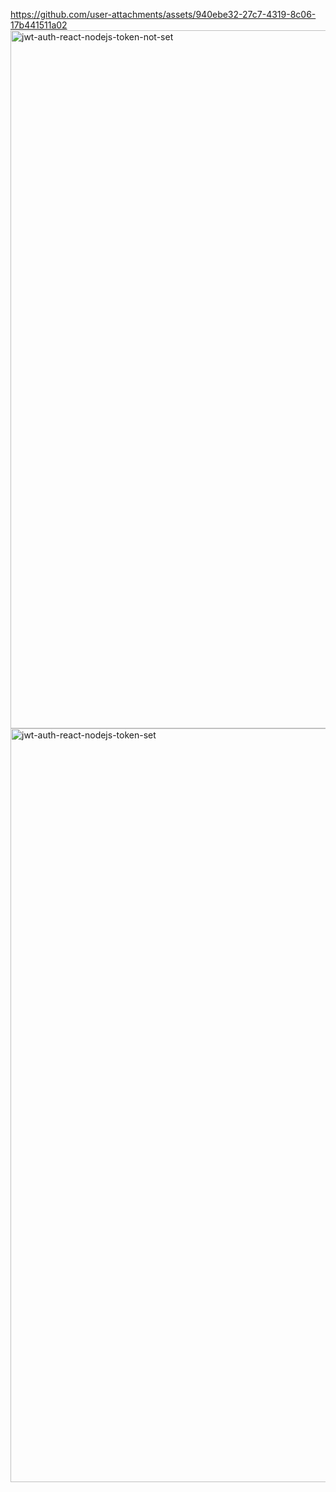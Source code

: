 https://github.com/user-attachments/assets/940ebe32-27c7-4319-8c06-17b441511a02
<img width="1117" alt="jwt-auth-react-nodejs-token-not-set" src="https://github.com/user-attachments/assets/efacb5ad-a142-4e2f-a26d-fbe9f9960bcb">
<img width="1206" alt="jwt-auth-react-nodejs-token-set" src="https://github.com/user-attachments/assets/950e1551-1222-447e-bd81-79a173a3f16d">
